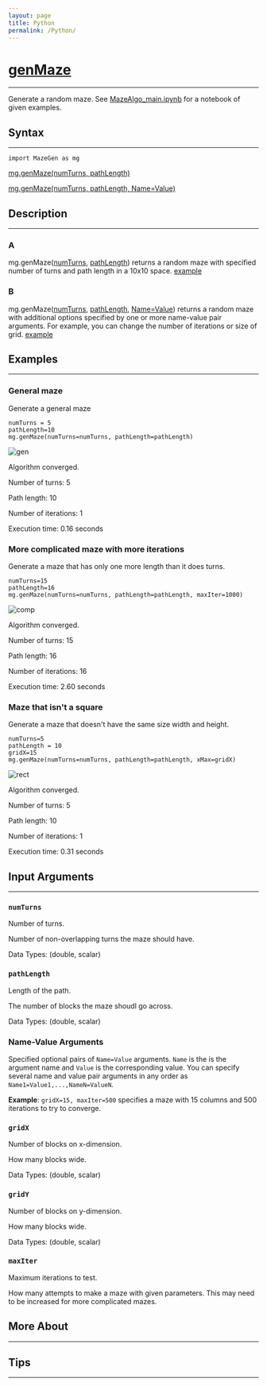 ```yaml
---
layout: page
title: Python
permalink: /Python/
---
```


# [genMaze](https://github.com/tulimid1/Maze_Task/blob/main/MazeGen.py)
---

Generate a random maze. See [MazeAlgo_main.ipynb](https://github.com/tulimid1/Maze_Task/blob/main/MazeAlgo_main.ipynb) for a notebook of given examples. 

## Syntax
---
    import MazeGen as mg

[mg.genMaze(numTurns, pathLength)](#a)

[mg.genMaze(numTurns, pathLength, Name=Value)](#b)

## Description
---
### A
mg.genMaze([numTurns](#numturns), [pathLength](#pathlength)) returns a random maze with specified number of turns and path length in a 10x10 space. [example](#general-maze)

### B 
mg.genMaze([numTurns](#numturns), [pathLength](#pathlength), [Name=Value](#name-value-arguments)) returns a random maze with additional options specified by one or more name-value pair arguments. For example, you can change the number of iterations or size of grid. [example](#more-complicated-maze-with-more-iterations)

## Examples 
---
### General maze
Generate a general maze

    numTurns = 5
    pathLength=10
    mg.genMaze(numTurns=numTurns, pathLength=pathLength)

![gen](/assets/genPy.png)

Algorithm converged.

Number of turns: 5

Path length: 10

Number of iterations: 1

Execution time: 0.16 seconds

### More complicated maze with more iterations
Generate a maze that has only one more length than it does turns.

    numTurns=15
    pathLength=16
    mg.genMaze(numTurns=numTurns, pathLength=pathLength, maxIter=1000)
    
![comp](/assets/compPy.png)

Algorithm converged.

Number of turns: 15

Path length: 16

Number of iterations: 16

Execution time: 2.60 seconds

### Maze that isn't a square
Generate a maze that doesn't have the same size width and height.

    numTurns=5
    pathLength = 10
    gridX=15
    mg.genMaze(numTurns=numTurns, pathLength=pathLength, xMax=gridX)
    
![rect](/assets/rectPy.png)

Algorithm converged.

Number of turns: 5

Path length: 10

Number of iterations: 1

Execution time: 0.31 seconds

## Input Arguments
---
### ```numTurns```
Number of turns.

Number of non-overlapping turns the maze should have. 

Data Types: (double, scalar)

### ```pathLength```
Length of the path.

The number of blocks the maze shoudl go across. 

Data Types: (double, scalar)

### Name-Value Arguments

Specified optional pairs of ```Name=Value``` arguments. ```Name``` is the is the argument name and ```Value``` is the corresponding value. You can specify several name and value pair arguments in any order as ```Name1=Value1,...,NameN=ValueN```. 

**Example**: ```gridX=15, maxIter=500``` specifies a maze with 15 columns and 500 iterations to try to converge. 

### ```gridX```
Number of blocks on x-dimension. 

How many blocks wide. 

Data Types: (double, scalar)

### ```gridY```
Number of blocks on y-dimension. 

How many blocks wide. 

Data Types: (double, scalar)

### ```maxIter```
Maximum iterations to test.

How many attempts to make a maze with given parameters. This may need to be increased for more complicated mazes. 

## More About 
---

## Tips 
---
